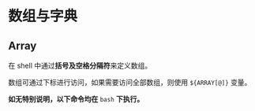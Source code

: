 # 数组与字典

## Array
在 shell 中通过**括号及空格分隔符**来定义数组。

数组可通过下标进行访问，如果需要访问全部数组，则使用 `${ARRAY[@]}` 变量。

**如无特别说明，以下命令均在** `bash` **下执行。**

